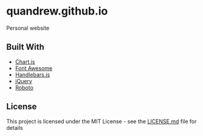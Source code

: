 # quandrew.github.io
Personal website

## Built With
- [Chart.js](https://github.com/chartjs/Chart.js)
- [Font Awesome](https://github.com/FortAwesome/Font-Awesome)
- [Handlebars.js](https://github.com/wycats/handlebars.js)
- [jQuery](https://github.com/jquery/jquery)
- [Roboto](https://github.com/google/roboto)

## License
This project is licensed under the MIT License - see the [LICENSE.md](LICENSE.md) file for details